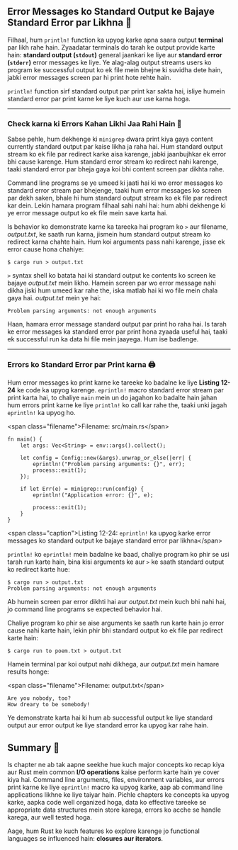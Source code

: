 ## Error Messages ko Standard Output ke Bajaye Standard Error par Likhna 📝

Filhaal, hum `println!` function ka upyog karke apna saara output **terminal** par likh rahe hain. Zyaadatar terminals do tarah ke output provide karte hain: **standard output (`stdout`)** general jaankari ke liye aur **standard error (`stderr`)** error messages ke liye. Ye alag-alag output streams users ko program ke successful output ko ek file mein bhejne ki suvidha dete hain, jabki error messages screen par hi print hote rehte hain.

`println!` function sirf standard output par print kar sakta hai, isliye humein standard error par print karne ke liye kuch aur use karna hoga.

-----

### Check karna ki Errors Kahan Likhi Jaa Rahi Hain 🔎

Sabse pehle, hum dekhenge ki `minigrep` dwara print kiya gaya content currently standard output par kaise likha ja raha hai. Hum standard output stream ko ek file par redirect karke aisa karenge, jabki jaanbujhkar ek error bhi cause karenge. Hum standard error stream ko redirect nahi karenge, taaki standard error par bheja gaya koi bhi content screen par dikhta rahe.

Command line programs se ye umeed ki jaati hai ki wo error messages ko standard error stream par bhejenge, taaki hum error messages ko screen par dekh saken, bhale hi hum standard output stream ko ek file par redirect kar dein. Lekin hamara program filhaal sahi nahi hai: hum abhi dekhenge ki ye error message output ko ek file mein save karta hai.

Is behavior ko demonstrate karne ka tareeka hai program ko `>` aur filename, *output.txt*, ke saath run karna, jismein hum standard output stream ko redirect karna chahte hain. Hum koi arguments pass nahi karenge, jisse ek error cause hona chahiye:

```text
$ cargo run > output.txt
```

`>` syntax shell ko batata hai ki standard output ke contents ko screen ke bajaye *output.txt* mein likho. Hamein screen par wo error message nahi dikha jiski hum umeed kar rahe the, iska matlab hai ki wo file mein chala gaya hai. *output.txt* mein ye hai:

```text
Problem parsing arguments: not enough arguments
```

Haan, hamara error message standard output par print ho raha hai. Is tarah ke error messages ka standard error par print hona zyaada useful hai, taaki ek successful run ka data hi file mein jaayega. Hum ise badlenge.

-----

### Errors ko Standard Error par Print karna 🖨️

Hum error messages ko print karne ke tareeke ko badalne ke liye **Listing 12-24** ke code ka upyog karenge. `eprintln!` macro standard error stream par print karta hai, to chaliye `main` mein un do jagahon ko badalte hain jahan hum errors print karne ke liye `println!` ko call kar rahe the, taaki unki jagah `eprintln!` ka upyog ho.

\<span class="filename"\>Filename: src/main.rs\</span\>

```rust,ignore
fn main() {
    let args: Vec<String> = env::args().collect();

    let config = Config::new(&args).unwrap_or_else(|err| {
        eprintln!("Problem parsing arguments: {}", err);
        process::exit(1);
    });

    if let Err(e) = minigrep::run(config) {
        eprintln!("Application error: {}", e);

        process::exit(1);
    }
}
```

\<span class="caption"\>Listing 12-24: `eprintln!` ka upyog karke error messages ko standard output ke bajaye standard error par likhna\</span\>

`println!` ko `eprintln!` mein badalne ke baad, chaliye program ko phir se usi tarah run karte hain, bina kisi arguments ke aur `>` ke saath standard output ko redirect karte hue:

```text
$ cargo run > output.txt
Problem parsing arguments: not enough arguments
```

Ab humein screen par error dikhti hai aur *output.txt* mein kuch bhi nahi hai, jo command line programs se expected behavior hai.

Chaliye program ko phir se aise arguments ke saath run karte hain jo error cause nahi karte hain, lekin phir bhi standard output ko ek file par redirect karte hain:

```text
$ cargo run to poem.txt > output.txt
```

Hamein terminal par koi output nahi dikhega, aur *output.txt* mein hamare results honge:

\<span class="filename"\>Filename: output.txt\</span\>

```text
Are you nobody, too?
How dreary to be somebody!
```

Ye demonstrate karta hai ki hum ab successful output ke liye standard output aur error output ke liye standard error ka upyog kar rahe hain.

## Summary 📝

Is chapter ne ab tak aapne seekhe hue kuch major concepts ko recap kiya aur Rust mein common **I/O operations** kaise perform karte hain ye cover kiya hai. Command line arguments, files, environment variables, aur errors print karne ke liye `eprintln!` macro ka upyog karke, aap ab command line applications likhne ke liye taiyar hain. Pichle chapters ke concepts ka upyog karke, aapka code well organized hoga, data ko effective tareeke se appropriate data structures mein store karega, errors ko acche se handle karega, aur well tested hoga.

Aage, hum Rust ke kuch features ko explore karenge jo functional languages se influenced hain: **closures aur iterators**.
